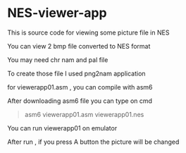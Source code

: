 # NES-viewer-app 

This is source code for viewing some picture file in NES 

You can view 2 bmp file converted to NES format 

You may need chr nam and pal file 

To create those file I used png2nam application 

for viewerapp01.asm , you can compile with asm6 

After downloading asm6 file you can type on cmd 

> asm6 viewerapp01.asm viewerapp01.nes

You can run viewerapp01 on emulator 

After run , if you press A button the picture will be changed 



